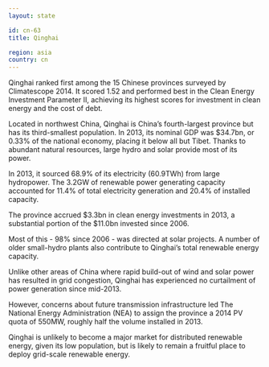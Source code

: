 ```yaml
---
layout: state

id: cn-63
title: Qinghai

region: asia
country: cn
---
```

Qinghai ranked first among the 15 Chinese provinces surveyed by Climatescope 2014. It scored 1.52 and performed best in the Clean Energy Investment Parameter II, achieving its highest scores for investment in clean energy and the cost of debt.

Located in northwest China, Qinghai is China’s fourth-largest province but has its third-smallest population. In 2013, its nominal GDP was $34.7bn, or 0.33% of the national economy, placing it below all but Tibet. Thanks to abundant natural resources, large hydro and solar provide most of its power.

In 2013, it sourced 68.9% of its electricity (60.9TWh) from large hydropower. The 3.2GW of renewable power generating capacity accounted for 11.4% of total electricity generation and 20.4% of installed capacity.

The province accrued $3.3bn in clean energy investments in 2013, a substantial portion of the $11.0bn invested since 2006.

Most of this - 98% since 2006 - was directed at solar projects. A number of older small-hydro plants also contribute to Qinghai’s total renewable energy capacity.

Unlike other areas of China where rapid build-out of wind and solar power has resulted in grid congestion, Qinghai has experienced no curtailment of power generation since mid-2013.

However, concerns about future transmission infrastructure led The National Energy Administration (NEA) to assign the province a 2014 PV quota of 550MW, roughly half the volume installed in 2013.

Qinghai is unlikely to become a major market for distributed renewable energy, given its low population, but is likely to remain a fruitful place to deploy grid-scale renewable energy.